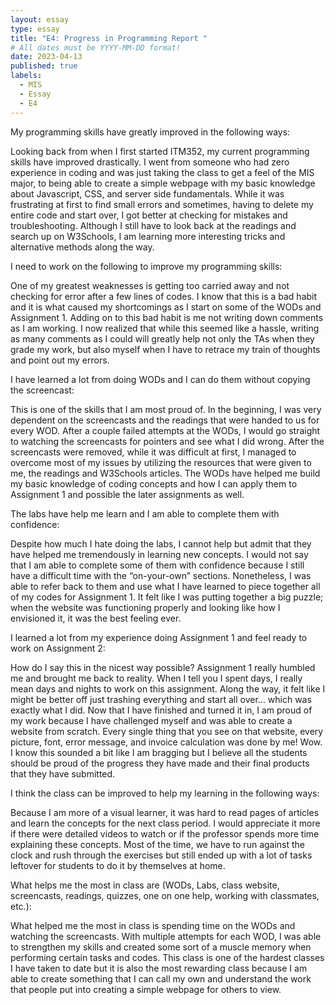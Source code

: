 ```yaml
---
layout: essay
type: essay
title: "E4: Progress in Programming Report "
# All dates must be YYYY-MM-DD format!
date: 2023-04-13
published: true
labels:
  - MIS
  - Essay
  - E4
---
```


My programming skills have greatly improved in the following ways:

Looking back from when I first started ITM352, my current programming skills have improved drastically. I went from someone who had zero experience in coding and was just taking the class to get a feel of the MIS major, to being able to create a simple webpage with my basic knowledge about Javascript, CSS, and server side fundamentals. While it was frustrating at first to find small errors and sometimes, having to delete my entire code and start over, I got better at checking for mistakes and troubleshooting. Although I still have to look back at the readings and search up on W3Schools, I am learning more interesting tricks and alternative methods along the way. 

I need to work on the following to improve my programming skills:

One of my greatest weaknesses is getting too carried away and not checking for error after a few lines of codes. I know that this is a bad habit and it is what caused my shortcomings as I start on some of the WODs and Assignment 1. Adding on to this bad habit is me not writing down comments as I am working. I now realized that while this seemed like a hassle, writing as many comments as I could will greatly help not only the TAs when they grade my work, but also myself when I have to retrace my train of thoughts and point out my errors. 

I have learned a lot from doing WODs and I can do them without copying the screencast:

This is one of the skills that I am most proud of. In the beginning, I was very dependent on the screencasts and the readings that were handed to us for every WOD. After a couple failed attempts at the WODs, I would go straight to watching the screencasts for pointers and see what I did wrong. After the screencasts were removed, while it was difficult at first, I managed to overcome most of my issues by utilizing the resources that were given to me, the readings and W3Schools articles. The WODs have helped me build my basic knowledge of coding concepts and how I can apply them to Assignment 1 and possible the later assignments as well. 

The labs have help me learn and I am able to complete them with confidence:

Despite how much I hate doing the labs, I cannot help but admit that they have helped me tremendously in learning new concepts. I would not say that I am able to complete some of them with confidence because I still have a difficult time with the “on-your-own” sections. Nonetheless, I was able to refer back to them and use what I have learned to piece together all of my codes for Assignment 1. It felt like I was putting together a big puzzle; when the website was functioning properly and looking like how I envisioned it, it was the best feeling ever. 

I learned a lot from my experience doing Assignment 1 and feel ready to work on Assignment 2:

How do I say this in the nicest way possible? Assignment 1 really humbled me and brought me back to reality. When I tell you I spent days, I really mean days and nights to work on this assignment. Along the way, it felt like I might be better off just trashing everything and start all over… which was exactly what I did. Now that I have finished and turned it in, I am proud of my work because I have challenged myself and was able to create a website from scratch. Every single thing that you see on that website, every picture, font, error message, and invoice calculation was done by me! Wow. I know this sounded a bit like I am bragging but I believe all the students should be proud of the progress they have made and their final products that they have submitted. 

I think the class can be improved to help my learning in the following ways:

Because I am more of a visual learner, it was hard to read pages of articles and learn the concepts for the next class period. I would appreciate it more if there were detailed videos to watch or if the professor spends more time explaining these concepts. Most of the time, we have to run against the clock and rush through the exercises but still ended up with a lot of tasks leftover for students to do it by themselves at home. 

What helps me the most in class are (WODs, Labs, class website, screencasts, readings, quizzes, one on one help, working with classmates, etc.):

What helped me the most in class is spending time on the WODs and watching the screencasts. With multiple attempts for each WOD, I was able to strengthen my skills and created some sort of a muscle memory when performing certain tasks and codes. This class is one of the hardest classes I have taken to date but it is also the most rewarding class because I am able to create something that I can call my own and understand the work that people put into creating a simple webpage for others to view. 
